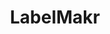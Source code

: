 ---
images:
- labelmakr-120x60.png
- labelmakr-ar21.svg
layout: default
logohandle: labelmakr
sort: labelmakr
title: LabelMakr
---